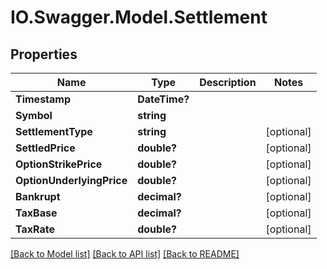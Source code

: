 # IO.Swagger.Model.Settlement
## Properties

Name | Type | Description | Notes
------------ | ------------- | ------------- | -------------
**Timestamp** | **DateTime?** |  | 
**Symbol** | **string** |  | 
**SettlementType** | **string** |  | [optional] 
**SettledPrice** | **double?** |  | [optional] 
**OptionStrikePrice** | **double?** |  | [optional] 
**OptionUnderlyingPrice** | **double?** |  | [optional] 
**Bankrupt** | **decimal?** |  | [optional] 
**TaxBase** | **decimal?** |  | [optional] 
**TaxRate** | **double?** |  | [optional] 

[[Back to Model list]](../README.md#documentation-for-models) [[Back to API list]](../README.md#documentation-for-api-endpoints) [[Back to README]](../README.md)

